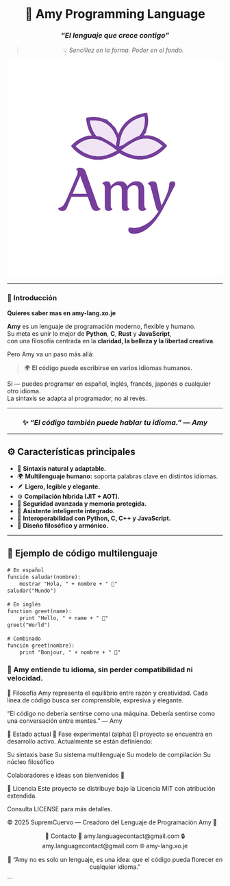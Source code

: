 <div align="center">

# 🌸 **Amy Programming Language**
### *“El lenguaje que crece contigo”*

> 💡 *Sencillez en la forma. Poder en el fondo.*

![Amy Logo](https://raw.githubusercontent.com/SupremCuervo/-Amy/main/logo/amy_flower.png)

---

</div>

### 🌷 Introducción
**Quieres saber mas en amy-lang.xo.je**

**Amy** es un lenguaje de programación moderno, flexible y humano.  
Su meta es unir lo mejor de **Python**, **C**, **Rust** y **JavaScript**,  
con una filosofía centrada en la **claridad, la belleza y la libertad creativa**.

Pero Amy va un paso más allá:  
> 🌍 **El código puede escribirse en varios idiomas humanos.**

Sí — puedes programar en español, inglés, francés, japonés o cualquier otro idioma.  
La sintaxis se adapta al programador, no al revés.

---

<div align="center">

### ✨ *“El código también puede hablar tu idioma.”* — *Amy*

</div>

---

## ⚙️ **Características principales**

- 🧠 **Sintaxis natural y adaptable.**  
- 🌍 **Multilenguaje humano:** soporta palabras clave en distintos idiomas.  
- 🪶 **Ligero, legible y elegante.**  
- ⚙️ **Compilación híbrida (JIT + AOT).**  
- 🔐 **Seguridad avanzada y memoria protegida.**  
- 🤖 **Asistente inteligente integrado.**  
- 💬 **Interoperabilidad con Python, C, C++ y JavaScript.**  
- 🪷 **Diseño filosófico y armónico.**

---

## 🧩 **Ejemplo de código multilenguaje**

```amy
# En español
función saludar(nombre):
    mostrar "Hola, " + nombre + " 🌸"
saludar("Mundo")

# En inglés
function greet(name):
    print "Hello, " + name + " 🌸"
greet("World")

# Combinado
función greet(nombre):
    print "Bonjour, " + nombre + " 🌸"

```

### 🎯 Amy entiende tu idioma, sin perder compatibilidad ni velocidad.

🌱 Filosofía
Amy representa el equilibrio entre razón y creatividad.
Cada línea de código busca ser comprensible, expresiva y elegante.

“El código no debería sentirse como una máquina.
Debería sentirse como una conversación entre mentes.” — Amy

🚧 Estado actual
🧩 Fase experimental (alpha)
El proyecto se encuentra en desarrollo activo.
Actualmente se están definiendo:

Su sintaxis base
Su sistema multilenguaje
Su modelo de compilación
Su núcleo filosófico

Colaboradores e ideas son bienvenidos 💖

📜 Licencia
Este proyecto se distribuye bajo la
Licencia MIT con atribución extendida.

Consulta LICENSE para más detalles.

© 2025 SupremCuervo — Creadoro del Lenguaje de Programación Amy 🌸

<div align="center">
💌 Contacto
📧 amy.languagecontact@gmail.com
🔒 amy.languagecontact@gmail.com
🌐 amy-lang.xo.je

🌸 “Amy no es solo un lenguaje,
es una idea: que el código pueda florecer en cualquier idioma.”

</div> ```

